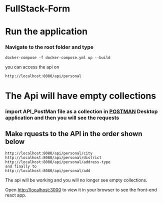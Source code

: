 # FullStack-Form

# Run the application

### Navigate to the root folder and type  
```
docker-compose -f docker-compose.yml up --build
```
you can access the api on
```
http://localhost:8080/api/personal
```

# The Api will have empty collections
### import API_PostMan file as a collection in [POSTMAN](https://www.postman.com/) Desktop application and then you will see the requests
## Make rquests to the API in the order shown below
```
http://localhost:8080/api/personal/city
http://localhost:8080/api/personal/district
http://localhost:8080/api/personal/address-type
and finally to
http://localhost:8080/api/personal/add
```
The api will be working and you will no longer see empty collections.



Open [http://localhost:3000](http://localhost:3000) to view it in your browser to see the front-end react app.
